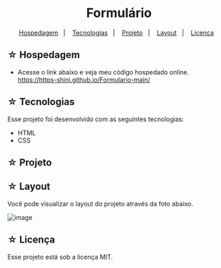 <h1 align="center">Formulário</h1>

<p align="center">
  <a href="#-hospedagem">Hospedagem</a>&nbsp;&nbsp;&nbsp;|&nbsp;&nbsp;&nbsp;
  <a href="#-tecnologias">Tecnologias</a>&nbsp;&nbsp;&nbsp;|&nbsp;&nbsp;&nbsp;
  <a href="#-projeto">Projeto</a>&nbsp;&nbsp;&nbsp;|&nbsp;&nbsp;&nbsp;
  <a href="#-layout">Layout</a>&nbsp;&nbsp;&nbsp;|&nbsp;&nbsp;&nbsp;
  <a href="#-licença">Licença</a>&nbsp;&nbsp;&nbsp;
</p>

## ☆ Hospedagem

- Acesse o link abaixo e veja meu código hospedado online.<br>
https://https-shini.github.io/Formulario-main/

## ☆ Tecnologias

Esse projeto foi desenvolvido com as seguintes tecnologias:
- HTML
- CSS

## ☆ Projeto

## ☆ Layout

Você pode visualizar o layout do projeto através da foto abaixo.<br>

![image](https://user-images.githubusercontent.com/100307080/234483139-2074727c-b5d1-4595-b691-929d3f428cc1.png)

## ☆ Licença

Esse projeto está sob a licença MIT.
